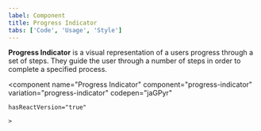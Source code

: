 ```yaml
---
label: Component
title: Progress Indicator
tabs: ['Code', 'Usage', 'Style']
---
```


<page-intro>**Progress Indicator** is a visual representation of a users progress through a set of steps. They guide the user through a number of steps in order to complete a specified process.</page-intro>

<component 
    name="Progress Indicator"
    component="progress-indicator" 
    variation="progress-indicator"
    codepen="jaGPyr"
    
    hasReactVersion="true"
    
    >
</component>